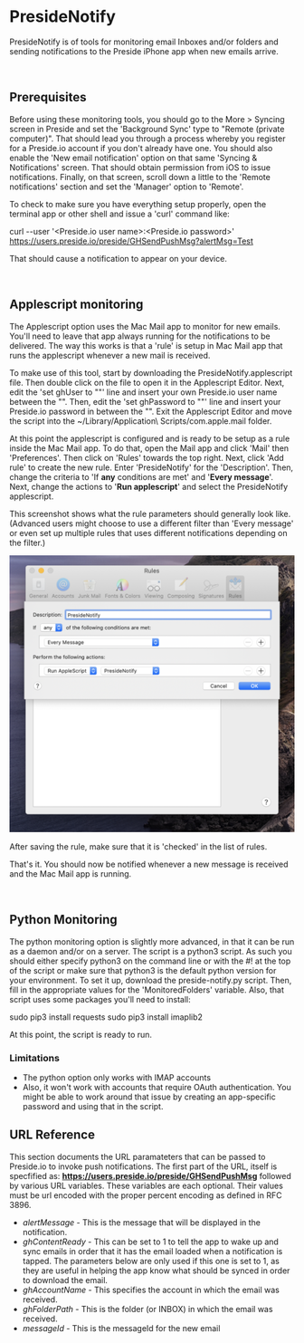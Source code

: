 # PresideNotify
PresideNotify is of tools for monitoring email Inboxes and/or folders and sending notifications to the Preside iPhone app when new emails arrive.  


<br/>
      
## Prerequisites
Before using these monitoring tools, you should go to the More > Syncing screen in Preside and set the 'Background Sync' type to "Remote (private computer)". That should lead you through a process whereby you register for a Preside.io account if you don't already have one. You should also enable the 'New email notification' option on that same 'Syncing & Notifications' screen. That should obtain permission from iOS to issue notifications. Finally, on that screen, scroll down a little to the 'Remote notifications' section and set the 'Manager' option to 'Remote'.

To check to make sure you have everything setup properly, open the terminal app or other shell and issue a 'curl' command like:

   curl --user '<Preside.io user name>:<Preside.io password>' https://users.preside.io/preside/GHSendPushMsg?alertMsg=Test 

That should cause a notification to appear on your device.             


<br/>

## Applescript monitoring
The Applescript option uses the Mac Mail app to monitor for new emails. You'll need to leave that app always running for the notifications to be delivered. The way this works is that a 'rule' is setup in Mac Mail app that runs the applescript whenever a new mail is received. 

To make use of this tool, start by downloading the PresideNotify.applescript file. Then double click on the file to open it in the Applescript Editor. Next, edit the 'set ghUser to ""' line and insert your own Preside.io user name between the "".  Then, edit the 'set ghPassword to ""' line and insert your Preside.io password in between the "". Exit the Applescript Editor and move the script into the ~/Library/Application\ Scripts/com.apple.mail folder.

At this point the applescript is configured and is ready to be setup as a rule inside the Mac Mail app. To do that, open the Mail app and click 'Mail' then 'Preferences'. Then click on 'Rules' towards the top right. Next, click 'Add rule' to create the new rule. Enter 'PresideNotify' for the 'Description'. Then, change the criteria to 'If **any** conditions are met' and '**Every message**'. Next, change the actions to '**Run applescript**' and select the PresideNotify applescript.

This screenshot shows what the rule parameters should generally look like. (Advanced users might choose to use a different filter than 'Every message' or even set up multiple rules that uses different notifications depending on the filter.) 

![](PresideMailRuleScreenshot.png)


After saving the rule, make sure that it is 'checked' in the list of rules.

That's it. You should now be notified whenever a new message is received and the Mac Mail app is running.

<br/>


## Python Monitoring

The python monitoring option is slightly more advanced, in that it can be run as a daemon and/or on a server. The script is a python3 script. As such you should either specify python3 on the command line or with the #! at the top of the script or make sure that python3 is the default python version for your environment. To set it up, download the preside-notify.py script. Then, fill in the appropriate values for the 'MonitoredFolders' variable. Also, that script uses some packages you'll need to install:

sudo pip3 install requests
sudo pip3 install imaplib2

At this point, the script is ready to run.

### Limitations
- The python option only works with IMAP accounts
- Also, it won't work with accounts that require OAuth authentication. You might be able to work around that issue by creating an app-specific password and using that in the script.



## URL Reference
This section documents the URL paramateters that can be passed to Preside.io to invoke push notifications. The first part of the URL, itself is specfified as: **https://users.preside.io/preside/GHSendPushMsg** followed by various URL variables. These variables are each optional. Their values must be url encoded with the proper percent encoding as defined in RFC 3896. 

- *alertMessage* - This is the message that will be displayed in the notification.
- *ghContentReady* - This can be set to 1 to tell the app to wake up and sync emails in order that it has the email loaded when a notification is tapped. The parameters below are only used if this one is set to 1, as they are useful in helping the app know what should be synced in order to download the email.
- *ghAccountName* -  This specifies the account in which the email was received.
- *ghFolderPath* - This is the folder (or INBOX) in which the email was received.
- *messageId* - This is the messageId for the new email


